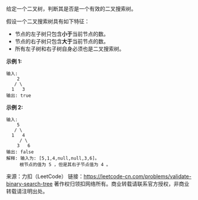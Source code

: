 给定一个二叉树，判断其是否是一个有效的二叉搜索树。

假设一个二叉搜索树具有如下特征：

* 节点的左子树只包含**小于**当前节点的数。
* 节点的右子树只包含**大于**当前节点的数。
* 所有左子树和右子树自身必须也是二叉搜索树。

**示例 1:**
```
输入:
    2
   / \
  1   3
输出: true
```
**示例 2:**
```
输入:
    5
   / \
  1   4
     / \
    3   6
输出: false
解释: 输入为: [5,1,4,null,null,3,6]。
     根节点的值为 5 ，但是其右子节点值为 4 。
```
来源：力扣（LeetCode）
链接：https://leetcode-cn.com/problems/validate-binary-search-tree
著作权归领扣网络所有。商业转载请联系官方授权，非商业转载请注明出处。
